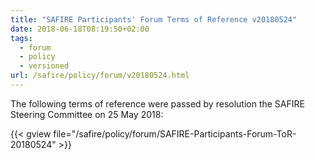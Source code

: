 ```yaml
---
title: "SAFIRE Participants' Forum Terms of Reference v20180524"
date: 2018-06-18T08:19:50+02:00
tags:
  - forum
  - policy
  - versioned
url: /safire/policy/forum/v20180524.html
---
```


The following terms of reference were passed by resolution the SAFIRE Steering Committee on 25 May 2018:

{{< gview file="/safire/policy/forum/SAFIRE-Participants-Forum-ToR-20180524" >}}

